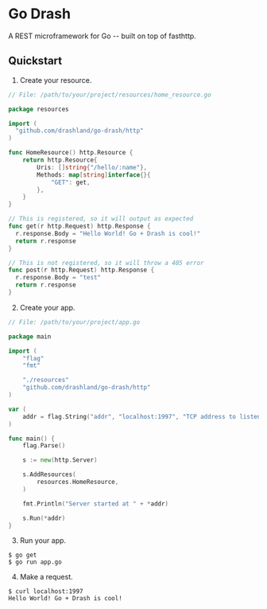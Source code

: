 # Go Drash

A REST microframework for Go -- built on top of fasthttp.

## Quickstart

1. Create your resource.

```go
// File: /path/to/your/project/resources/home_resource.go

package resources

import (
  "github.com/drashland/go-drash/http"
)

func HomeResource() http.Resource {
	return http.Resource{
		Uris: []string{"/hello/:name"},
		Methods: map[string]interface{}{
			"GET": get,
		},
	}
}

// This is registered, so it will output as expected
func get(r http.Request) http.Response {
  r.response.Body = "Hello World! Go + Drash is cool!"
  return r.response
}

// This is not registered, so it will throw a 405 error
func post(r http.Request) http.Response {
  r.response.Body = "test"
  return r.response
}
```

2. Create your app.

```go
// File: /path/to/your/project/app.go

package main

import (
	"flag"
	"fmt"

	"./resources"
	"github.com/drashland/go-drash/http"
)

var (
	addr = flag.String("addr", "localhost:1997", "TCP address to listen to")
)

func main() {
	flag.Parse()

	s := new(http.Server)

	s.AddResources(
		resources.HomeResource,
	)

	fmt.Println("Server started at " + *addr)

	s.Run(*addr)
}
```

3. Run your app.

```shell
$ go get
$ go run app.go
```

4. Make a request.

```
$ curl localhost:1997
Hello World! Go + Drash is cool!
```
